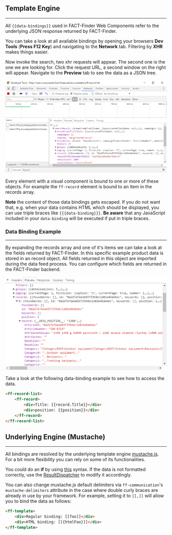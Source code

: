 ## Template Engine

---
All `{{data-bindings}}` used in FACT-Finder Web Components refer to the underlying JSON response returned by
FACT-Finder.

You can take a look at all available bindings by opening your browsers **Dev Tools** (__Press F12
Key__) and navigating to the **Network** tab. Filtering by **XHR** makes things easier.
 
Now invoke the search, two xhr requests will appear. The second one is the one we are looking for. Click the request URL,
 a second window on the right will appear. Navigate to the **Preview** tab to see the data as a JSON tree.
 
![dev_tools_json7.PNG](/images/templateEngine/dev_tools_json7.PNG "slots")

Every element with a visual component is bound to one or more of these objects. For example the `ff-record`
element is bound to an item in the records array.

**Note** the content of those data bindings gets escaped. If you do not want that, e.g. when your data contains HTML which should be displayed, you can use triple braces like `{{{data-binding}}}`. **Be aware** that any JavaScript included in your `data-binding` will be executed if put in triple braces.

### Data Binding Example

---
By expanding the records array and one of it's items we can take a look at the fields returned by
FACT-Finder. In this specific example product data is stored in an record object. All fields returned in
this object are imported during the data feed process. You can configure which fields are returned in the
FACT-Finder backend.

![record_json.PNG](/images/templateEngine/record_json.PNG "slots")

Take a look at the following data-binding example to see how to access the data.
```html
<ff-record-list>
    <ff-record>
        <div>Title: {{record.Title}}</div>
        <div>position: {{position}}</div>
    </ff-record>
</ff-record-list>
```

## Underlying Engine (Mustache)

---
All bindings are resolved by the underlying template engine [mustache.js](https://github.com/janl/mustache.js/#mustachejs---logic-less-mustache-templates-with-javascript).
 For a bit more flexibility you can rely on some of its functionalities.

You could do an **if** by using [this](https://github.com/janl/mustache.js/#false-values-or-empty-lists) syntax. 
If the data is not formatted correctly, use the 
[ResultDispatcher](/api/3.x/core-result-dispatcher)
 to modify it accordingly.
 
You can also change mustache.js default delimiters via `ff-communication`'s `mustache-delimiters` attribute in the case where double curly braces are already in use by your framework. For example, setting it to `[[,]]` will allow you to bind the data as follows:
```html
<ff-template>
    <div>Regular binding: [[foo]]</div>
    <div>HTML binding: [[{htmlFoo}]]</div>
</ff-template>
```
